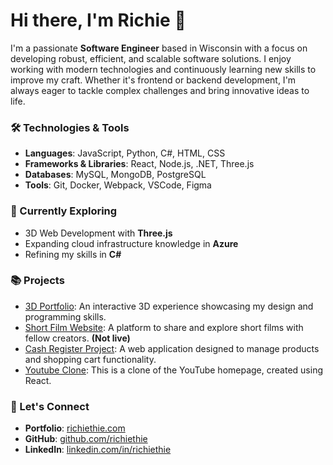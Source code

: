 # Hi there, I'm Richie 👋

I'm a passionate **Software Engineer** based in Wisconsin with a focus on developing robust, efficient, and scalable software solutions. I enjoy working with modern technologies and continuously learning new skills to improve my craft. Whether it's frontend or backend development, I'm always eager to tackle complex challenges and bring innovative ideas to life.

### 🛠️ Technologies & Tools
- **Languages**: JavaScript, Python, C#, HTML, CSS
- **Frameworks & Libraries**: React, Node.js, .NET, Three.js
- **Databases**: MySQL, MongoDB, PostgreSQL
- **Tools**: Git, Docker, Webpack, VSCode, Figma

### 🌱 Currently Exploring
- 3D Web Development with **Three.js**
- Expanding cloud infrastructure knowledge in **Azure**
- Refining my skills in **C#**

### 📚 Projects
- [3D Portfolio](https://richiethie.com/): An interactive 3D experience showcasing my design and programming skills.
- [Short Film Website](https://github.com/richiethie/film-project): A platform to share and explore short films with fellow creators.  **(Not live)**
- [Cash Register Project](https://github.com/richiethie/cash-register-project): A web application designed to manage products and shopping cart functionality.
- [Youtube Clone](https://github.com/richiethie/YoutubeClone): This is a clone of the YouTube homepage, created using React.

### 💬 Let's Connect
- **Portfolio**: [richiethie.com](https://richiethie.com/)
- **GitHub**: [github.com/richiethie](https://github.com/richiethie)
- **LinkedIn**: [linkedin.com/in/richiethie](https://linkedin.com/in)
